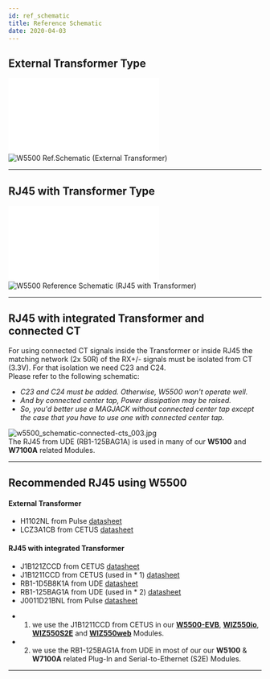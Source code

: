 ```yaml
---
id: ref_schematic
title: Reference Schematic
date: 2020-04-03
---
```



## External Transformer Type

![W5500 Ref.Schematic - External Transformer](/document_framework/img/products/w5500/w5500_sch_v110_use_trans_.pdf)
![W5500 Ref.Schematic (External Transformer)](/document_framework/img/products/w5500/w5500_sch_v110_use_trans_.png)

-----


## RJ45 with Transformer Type

![W5500 Ref.Schematic - RJ45 with Transformer](/document_framework/img/products/w5500/w5500_sch_v110_use_trans_.pdf)
![W5500 Reference Schematic (RJ45 with Transformer)](/document_framework/img/products/w5500/w5500_sch_v110_use_mag_.png)

-----


## RJ45 with integrated Transformer and connected CT

For using connected CT signals inside the Transformer or inside RJ45 the
matching network (2x 50R) of the RX+/- signals must be isolated from CT
(3.3V). For that isolation we need C23 and C24.  
Please refer to the following schematic:


  - *C23 and C24 must be added. Otherwise, W5500 won't operate well.*
  - *And by connected center tap, Power dissipation may be raised.*
  - *So, you'd better use a MAGJACK without connected center tap except
    the case that you have to use one with connected center tap.*


![w5500_schematic-connected-cts_003.jpg](/document_framework/img/products/w5500/w5500_schematic-connected-cts_003.jpg.jpg)  
The RJ45 from UDE (RB1-125BAG1A) is used in many of our **W5100** and
**W7100A** related Modules.

-----


## Recommended RJ45 using W5500

#### External Transformer

- H1102NL from Pulse
[datasheet](/document_framework/img/products/w5500/01.h1102nl_h325.pdf)  
- LCZ3A1CB from CETUS
[datasheet](/document_framework/img/products/w5500/02.lcz3a1cb.pdf)  

#### RJ45 with integrated Transformer

- J1B121ZCCD from CETUS
[datasheet](/document_framework/blob/master/static/img/products/w5500/1.j1b121zccd-v0-101115.pdf)  
- J1B1211CCD from CETUS (used in * 1)
[datasheet](/document_framework/img/products/w5500/2.j1b1211ccd.pdf)  
- RB1-1D5B8K1A from UDE
[datasheet](/document_framework/img/products/w5500/3.rb1-1d5b8k1a_287-00_.pdf)  
- RB1-125BAG1A from UDE (used in * 2)
[datasheet](/document_framework/img/products/w5500/rb1-125bag1a_111-00_.pdf)  
- J0011D21BNL from Pulse
[datasheet](/document_framework/img/products/w5500/4.j0011d21bnl.pdf)  
  
* 1) we use the J1B1211CCD from CETUS in our
**[W5500-EVB](/Product/iEthernet/W5500/W5500-EVB/W5500-EVB.md)**,
**[WIZ550io](Product/ioModule/WIZ550io/Overview.md)**,
**[WIZ550S2E](Product/S2E-Module/WIZ550S2E/WIZ550S2E.md)** and
**[WIZ550web](Product/App-Module/WIZ550web/WIZ550web.md)** Modules.  
* 2) we use the RB1-125BAG1A from UDE in most of our our **W5100** &
**W7100A** related Plug-In and Serial-to-Ethernet (S2E) Modules.  
----
